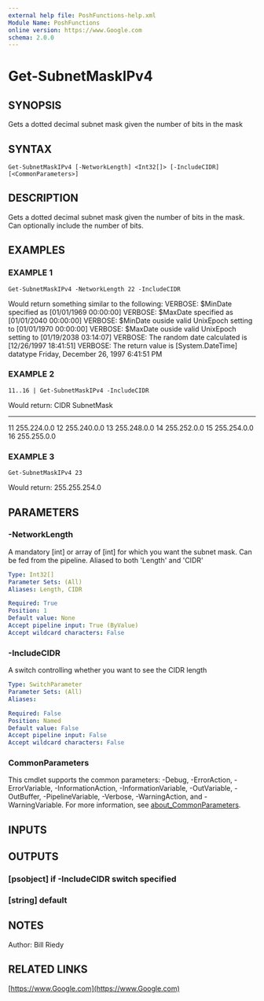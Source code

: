 ```yaml
---
external help file: PoshFunctions-help.xml
Module Name: PoshFunctions
online version: https://www.Google.com
schema: 2.0.0
---
```


# Get-SubnetMaskIPv4

## SYNOPSIS
Gets a dotted decimal subnet mask given the number of bits in the mask

## SYNTAX

```
Get-SubnetMaskIPv4 [-NetworkLength] <Int32[]> [-IncludeCIDR] [<CommonParameters>]
```

## DESCRIPTION
Gets a dotted decimal subnet mask given the number of bits in the mask.
Can optionally include the number of bits.

## EXAMPLES

### EXAMPLE 1
```
Get-SubnetMaskIPv4 -NetworkLength 22 -IncludeCIDR
```

Would return something similar to the following:
VERBOSE: $MinDate specified as \[01/01/1969 00:00:00\]
VERBOSE: $MaxDate specified as \[01/01/2040 00:00:00\]
VERBOSE: $MinDate ouside valid UnixEpoch setting to \[01/01/1970 00:00:00\]
VERBOSE: $MaxDate ouside valid UnixEpoch setting to \[01/19/2038 03:14:07\]
VERBOSE: The random date calculated is \[12/26/1997 18:41:51\]
VERBOSE: The return value is \[System.DateTime\] datatype
Friday, December 26, 1997 6:41:51 PM

### EXAMPLE 2
```
11..16 | Get-SubnetMaskIPv4 -IncludeCIDR
```

Would return:
CIDR SubnetMask
---- ----------
  11 255.224.0.0
  12 255.240.0.0
  13 255.248.0.0
  14 255.252.0.0
  15 255.254.0.0
  16 255.255.0.0

### EXAMPLE 3
```
Get-SubnetMaskIPv4 23
```

Would return:
255.255.254.0

## PARAMETERS

### -NetworkLength
A mandatory \[int\] or array of \[int\] for which you want the subnet mask.
Can be fed from the pipeline.
Aliased to both 'Length' and 'CIDR'

```yaml
Type: Int32[]
Parameter Sets: (All)
Aliases: Length, CIDR

Required: True
Position: 1
Default value: None
Accept pipeline input: True (ByValue)
Accept wildcard characters: False
```

### -IncludeCIDR
A switch controlling whether you want to see the CIDR length

```yaml
Type: SwitchParameter
Parameter Sets: (All)
Aliases:

Required: False
Position: Named
Default value: False
Accept pipeline input: False
Accept wildcard characters: False
```

### CommonParameters
This cmdlet supports the common parameters: -Debug, -ErrorAction, -ErrorVariable, -InformationAction, -InformationVariable, -OutVariable, -OutBuffer, -PipelineVariable, -Verbose, -WarningAction, and -WarningVariable. For more information, see [about_CommonParameters](http://go.microsoft.com/fwlink/?LinkID=113216).

## INPUTS

## OUTPUTS

### [psobject]  if -IncludeCIDR switch specified
### [string]    default
## NOTES
Author:     Bill Riedy

## RELATED LINKS

[https://www.Google.com](https://www.Google.com)

